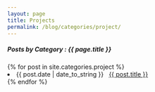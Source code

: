 ```yaml
---
layout: page
title: Projects
permalink: /blog/categories/project/
---
```


<h5> Posts by Category : {{ page.title }} </h5>

<div class="card">
{% for post in site.categories.project %}
 <li class="category-posts"><span>{{ post.date | date_to_string }}</span> &nbsp; <a href="{{ post.url }}">{{ post.title }}</a></li>
{% endfor %}
</div>